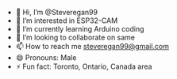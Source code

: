 - 👋 Hi, I’m @Steveregan99
- 👀 I’m interested in ESP32-CAM
- 🌱 I’m currently learning Arduino coding
- 💞️ I’m looking to collaborate on same
- 📫 How to reach me steveregan99@gmail.com 
- 😄 Pronouns: Male
- ⚡ Fun fact: Toronto, Ontario, Canada area

<!---
Steveregan99/Steveregan99 is a ✨ special ✨ repository because its `README.md` (this file) appears on your GitHub profile.
You can click the Preview link to take a look at your changes.
--->
